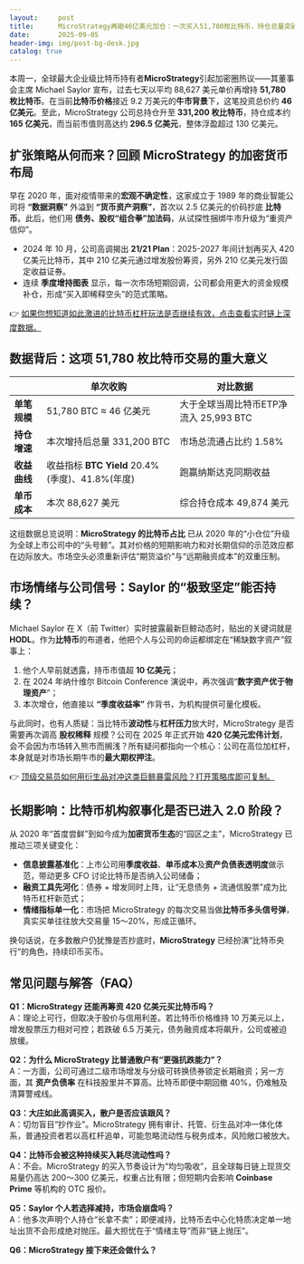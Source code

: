```yaml
---
layout:     post
title:      MicroStrategy再砸46亿美元加仓：一次买入51,780枚比特币，持仓总量突破331,000枚
date:       2025-09-05
header-img: img/post-bg-desk.jpg
catalog: true
---
```


本周一，全球最大企业级比特币持有者**MicroStrategy**引起加密圈热议——其董事会主席 Michael Saylor 宣布，过去七天以平均 88,627 美元单价再增持 **51,780 枚比特币**。在当前**比特币价格**接近 9.2 万美元的**牛市背景**下，这笔投资总价约 **46 亿美元**。至此，MicroStrategy 公司总持仓升至 **331,200 枚比特币**，持仓成本约 **165 亿美元**，而当前市值则高达约 **296.5 亿美元**，整体浮盈超过 130 亿美元。

## 扩张策略从何而来？回顾 MicroStrategy 的加密货币布局

早在 2020 年，面对疫情带来的**宏观不确定性**，这家成立于 1989 年的商业智能公司将 **“数据洞察”** 外溢到 **“货币资产洞察”**，首次以 2.5 亿美元的价码抄底 **比特币**。此后，他们用 **债务、股权“组合拳”加法码**，从试探性捆绑牛市升级为“重资产信仰”。

- 2024 年 10 月，公司高调揭出 **21/21 Plan**：2025-2027 年间计划再买入 420 亿美元比特币，其中 210 亿美元通过增发股份筹资，另外 210 亿美元发行固定收益证券。
- 连续 **季度增持图表** 显示，每一次市场短期回调，公司都会用更大的资金规模补仓，形成“买入即稀释空头”的范式策略。

👉 [如果你想知道如此激进的比特币杠杆玩法是否继续有效，点击查看实时链上深度数据。](https://okxdog.com/)

## 数据背后：这项 51,780 枚比特币交易的重大意义

| | 单次收购 | 对比数据 |
|-----------|-----------|-----------|
| **单笔规模** | 51,780 BTC ≈ 46 亿美元 | 大于全球当周比特币ETP净流入 25,993 BTC |
| **持仓增速** | 本次增持后总量 331,200 BTC | 市场总流通占比约 1.58% |
| **收益曲线** | 收益指标 **BTC Yield** 20.4%(季度)、41.8%(年度) | 跑赢纳斯达克同期收益 |
| **单币成本** | 本次 88,627 美元 | 综合持仓成本 49,874 美元 |

这组数据总览说明：**MicroStrategy 的比特币占比** 已从 2020 年的“小仓位”升级为全球上市公司中的“头号鲸”。其对价格的短期影响力和对长期信仰的示范效应都在边际放大。市场空头必须重新评估“期货溢价”与“远期融资成本”的双重压制。

## 市场情绪与公司信号：Saylor 的“极致坚定”能否持续？

Michael Saylor 在 X（前 Twitter）实时披露最新巨鲸动态时，贴出的关键词就是 **HODL**。作为**比特币**的布道者，他把个人与公司的命运都绑定在“稀缺数字资产”叙事上：

1. 他个人早前就透露，持币市值超 **10 亿美元**；
2. 在 2024 年纳什维尔 Bitcoin Conference 演说中，再次强调“**数字资产优于物理资产**”；
3. 本次增仓，他直接以 **“季度收益率”** 作背书，为机构提供可量化模板。

与此同时，也有人质疑：当比特币**波动性**与**杠杆压力**放大时，MicroStrategy 是否需要再次调高 **股权稀释** 规模？公司在 2025 年正式开始 **420 亿美元宏伟计划**，会不会因为市场转入熊市而搁浅？所有疑问都指向一个核心：公司在高位加杠杆，本身就是对市场长期牛市的**最大期权押注**。

👉 [顶级交易员如何用衍生品对冲这类巨鲸暴雷风险？打开策略库即可复制。](https://okxdog.com/)

## 长期影响：比特币机构叙事化是否已进入 2.0 阶段？

从 2020 年“首度尝鲜”到如今成为**加密货币生态**的“园区之主”，MicroStrategy 已推动三项关键变化：

- **信息披露基准化**：上市公司用**季度收益**、**单币成本**及**资产负债表透明度**做示范，带动更多 CFO 讨论比特币是否纳入公司储备；
- **融资工具先河化**：债券 + 增发同时上阵，让“无息债务 + 流通信股票”成为比特币杠杆新范式；
- **情绪指标单一化**：市场把 MicroStrategy 的每次交易当做**比特币多头信号弹**，真实买单往往放大交易量 15～20%，形成正循环。

换句话说，在多数散户仍犹豫是否抄底时，**MicroStrategy** 已经扮演“比特币央行”的角色，持续印币买币。

## 常见问题与解答（FAQ）

**Q1：MicroStrategy 还能再筹资 420 亿美元买比特币吗？**  
A：理论上可行，但取决于股价与信用利差。若比特币价格维持 10 万美元以上，增发股票压力相对可控；若跌破 6.5 万美元，债务融资成本将飙升，公司或被迫放缓。

**Q2：为什么 MicroStrategy 比普通散户有“更强抗跌能力”？**  
A：一方面，公司可通过二级市场增发与分级可转换债券锁定长期融资；另一方面，其 **资产负债率** 在科技股里并不算高。比特币即便中期回撤 40%，仍难触及清算警戒线。

**Q3：大庄如此高调买入，散户是否应该跟风？**  
A：切勿盲目“抄作业”。MicroStrategy 拥有审计、托管、衍生品对冲一体化体系，普通投资者若以高杠杆追单，可能忽略流动性与税务成本，风险敞口被放大。

**Q4：比特币会被这种持续买入耗尽流动性吗？**  
A：不会。MicroStrategy 的买入节奏设计为“均匀吸收”，且全球每日链上现货交易量仍高达 200～300 亿美元，权重占比有限；但短期内会影响 **Coinbase Prime** 等机构的 OTC 报价。

**Q5：Saylor 个人若选择减持，市场会崩盘吗？**  
A：他多次声明个人持仓“长拿不卖”；即便减持，比特币去中心化特质决定单一地址出货不会形成绝对抛压。最大担忧在于“情绪主导”而非“链上抛压”。

**Q6：MicroStrategy 接下来还会做什么？**